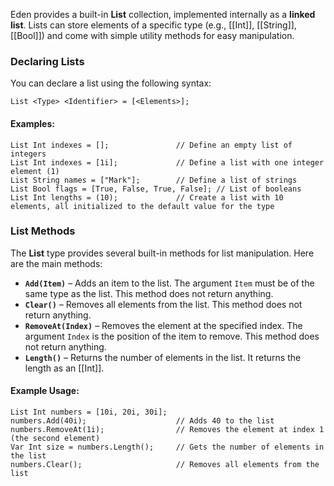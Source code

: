 Eden provides a built-in **List** collection, implemented internally as a **linked list**. Lists can store elements of a specific type (e.g., [[Int]], [[String]], [[Bool]]) and come with simple utility methods for easy manipulation.
### Declaring Lists
You can declare a list using the following syntax:
```
List <Type> <Identifier> = [<Elements>];
```
#### Examples:
```
List Int indexes = [];               // Define an empty list of integers   
List Int indexes = [1i];             // Define a list with one integer element (1)   
List String names = ["Mark"];        // Define a list of strings   
List Bool flags = [True, False, True, False]; // List of booleans   
List Int lengths = (10);             // Create a list with 10 elements, all initialized to the default value for the type
```
### List Methods
The **List** type provides several built-in methods for list manipulation. Here are the main methods:
- **`Add(Item)`** – Adds an item to the list. The argument `Item` must be of the same type as the list. This method does not return anything.
- **`Clear()`** – Removes all elements from the list. This method does not return anything.
- **`RemoveAt(Index)`** – Removes the element at the specified index. The argument `Index` is the position of the item to remove. This method does not return anything.
- **`Length()`** – Returns the number of elements in the list. It returns the length as an [[Int]].
#### Example Usage:
```
List Int numbers = [10i, 20i, 30i];   
numbers.Add(40i);                    // Adds 40 to the list   
numbers.RemoveAt(1i);                // Removes the element at index 1 (the second element)  
Var Int size = numbers.Length();     // Gets the number of elements in the list  
numbers.Clear();                     // Removes all elements from the list
```